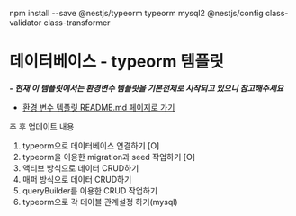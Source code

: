 npm install --save @nestjs/typeorm typeorm mysql2 @nestjs/config class-validator class-transformer

# 데이터베이스 - typeorm 템플릿

_**- 현재 이 템플릿에서는 환경변수 템플릿을 기본전제로 시작되고 있으니 참고해주세요**_

- [환경 변수 템플릿 README.md 페이지로 가기](https://github.com/taesikyoon/project-template-settings/blob/main/environment/README.md)

추 후 업데이트 내용

1. typeorm으로 데이터베이스 연결하기 [O]
1. typeorm을 이용한 migration과 seed 작업하기 [O]
1. 액티브 방식으로 데이터 CRUD하기
1. 매퍼 방식으로 데이터 CRUD하기
1. queryBuilder를 이용한 CRUD 작업하기
1. typeorm으로 각 테이블 관계설정 하기(mysql)
